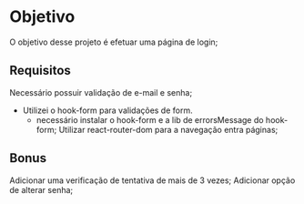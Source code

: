 # Objetivo

O objetivo desse projeto é efetuar uma página de login;

## Requisitos

Necessário possuir validação de e-mail e senha;
 - Utilizei o hook-form para validações de form.
    - necessário instalar o hook-form e a lib de errorsMessage do hook-form;
Utilizar react-router-dom para a navegação entra páginas;

## Bonus

Adicionar uma verificação de tentativa de mais de 3 vezes;
Adicionar opção de alterar senha;

